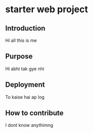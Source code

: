 # starter web project

## Introduction
Hi all this is me

## Purpose
Hi abhi tak gye nhi

## Deployment
To kaise hai ap log


## How to contribute
I dont know anythimng